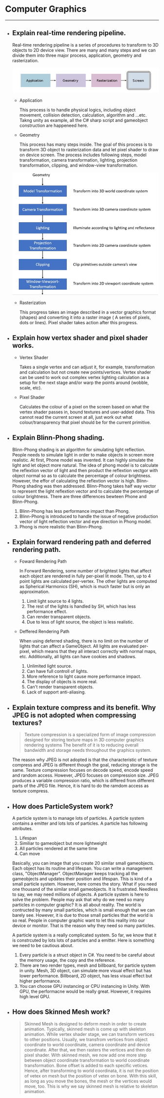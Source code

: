 # Computer Graphics
---
* ## Explain real-time rendering pipeline.
  Real-time rendering pipeline is a series of procedures to transform to 3D objects to 2D device view. There are many and many steps and we can divide them
  into three major process, application, geometry and rasterization.
  
  ![Rendering Pipeline](https://github.com/Vicchang/RayarkTutorial/blob/master/RenderingPipeline.jpg)
  
  * Application
  
	This process is to handle physical logics, including object movement, collision detection, calculation, algorithm and ...etc. Takng unity as example,
	all the C# sharp script and gameobject construction are happeneed here.
	
  * Geometry
  
	This process has many steps inside. The goal of this process is to transform 3D object to rasterization data and let pixel shader to draw on device screen.
	The process includes following steps, model transformation, camera transformation, lighting, projection transformation, clipping, and window-view transformation.
	
  ![Geometry Diagram](https://github.com/Vicchang/RayarkTutorial/blob/master/GeometryDiagram.jpg)
  
  * Rasterization
  
	This progress takes an image described in a vector graphics format (shapes) and converting it into a raster image ( A series of pixels, dots or lines). Pixel shader takes
    action after this progress.
  
* ## Explain how vertex shader and pixel shader works.
  * Vertex Shader
  
	Takes a single vertex and can adjust it, for example, transformation and calculation but not create new points/vertices. Vertex shader can be used to work out complex 
	vertex lighting calculation as a setup for the next stage and/or warp the points around (wobble, scale, etc).
	
  * Pixel Shader
  
	Calculates the colour of a pixel on the screen based on what the vertex shader passes in, bound textures and user-added data. This cannot read the current screen at all, 
	just work out what colour/transparency that pixel should be for the current primitive.	
	
* ## Explain Blinn-Phong shading.
  Blinn-Phong shading is an algorithm for simulating light reflection. People needs to simulate light in order to make objects in screen more realistic.
  At first, Phone model was invented. It can highly simulate the light and let object more natural. The idea of phong model is to calculate the reflextion
  vector of light and then product the reflextion vectgor with object normal so as to calculate the percentage of colour brightness. However, the effor of calculating the 
  reflextion vector is high. Blinn-Phong shading was then addressed. Blinn-Phong takes half way vector to represent the light reflextion vector and to calculate
  the percentage of colour brightness. There are three differences bewteen Phone and Blinn-Phong.
  
  1. Blinn-Phong has less performance impact than Phong.
  2. Blinn-Phong is introduced to handle the issue of negative production vector of light reflection vector and eye direction in Phong model.
  3. Phong is more realistic than Blinn-Phong.
  
* ## Explain forward rendering path and deferred rendering path.
  * Foward Rendering Path
  
    In Forward Rendering, some number of brightest lights that affect each object are rendered in fully per-pixel lit mode. Then, up to 4 point lights are calculated per-vertex. 
    The other lights are computed as Spherical Harmonics (SH), which is much faster but is only an approximation.
    
	1. Limit light source to 4 lights. 
	2. The rest of the lights is handled by SH, which has less performance effect.
	3. Can render transparent objects.
	4. Due to less of light source, the object is less realistic.
    
  * Deffered Rendering Path
  
    When using deferred shading, there is no limit on the number of lights that can affect a GameObject. All lights are evaluated per-pixel, which means that they all interact correctly 
    with normal maps, etc. Additionally, all lights can have cookies and shadows.
    
	1. Unlimited light source.
	2. Can have full controll of lights.
	3. More reference to light cause more performance impact.
	4. The display of objects is more real.
	5. Can't render transparent objects.
	6. Lack of support anti-aliasing.
  
* ## Explain texture compress and its benefit. Why JPEG is not adopted when compressing textures? 
  > Texture compression is a specialized form of image compression designed for storing texture maps in 3D computer graphics rendering systems
  The benefit of it is to reducing overall bandwidth and storage needs throughout the graphics system.
  
  The reason why JPEG is not adopted is that the characteristic of texture compress and JPEG is different though the goal, reducing storage is the same.
  Texture compression focuses on decode speed, encode speed and random access. However, JPEG focuses on compression size. JPEG produces a variable 
  compression ratio, which is differed from different parts of the JPEG file. Hence, it is hard to do the ramdom access as texture compress.  
  
* ## How does ParticleSystem work?
  A particle system is to manage lots of particles. A particle system contains a emitter and lots lots of particles. A particle has following attributes.
  1. Lifespan
  2. Similiar to gameobject but more lightweight
  3. All particles rendered at the same time
  4. Can move
  
  Basically, you can image that you create 20 similar small gameobjects. Each object has its routine and lifespan. You can write a management class, "ObjectManager". ObjectManager keeps tracking
  all the gameobjects and updates their position and lifespan. This is kind of a small particle system. However, here comes the story. What if you need one thousand of the similar small gameobjects.
  It is frustrated. Needless to say, we may need millions of objects. A particle system is here to solve the problem. People may ask that why do we need so many particles in computer graphic?
  It is all about reality. The world is contructed by many small particles, which is small enough that we can barely see. However, it is due to those small particles that the world is so
  real. People in computer graphic want to let this reality into our device or monitor. That is the reason why they need so many particles.

  A particle system is a really complicated system. So far, we know that it is constrcuted by lots lots of particles and a emitter. Here is something we need to be cautious about.  
  1. Every particle is a struct object in C#. You need to be careful about the memory usage, the copy and the reference.
  2. There are two render types, mesh and billboard, for particle system in unity. Mesh, 3D object, can simulate more visual effect but has lower performance. Billboard, 2D object, has less visual
  effect but higher performance.
  3. You can choose GPU instancing or CPU instancing in Unity. With GPU, the performacne would be really great. However, it requires high level GPU.
  
* ## How does Skinned Mesh work?
  > Skinned Mesh is designed to deform mesh in order to create animation. Typically, skinned mesh is come up with skeleton animation.
  While vertex shader stage, we can transform vertices to other positions. Usually, we transfrom vertices from object coordinate to world coordinate, camera coordinate and device coordinate.
  After that, we then rasters the vertices and then do pixel shader. With skinned mesh, we now add one more step between object coordinate transformation to world coordinate transformation.
  Bone offset is added to each specific vetices. Hence, after transforming to world coordinata, it is not the position of vetex on mesh but the position of vetex on bone. With this skill,
  as long as you move the bones, the mesh or the vertices would move, too. This is why we say skinned mesh is relative to skeleton animation. 